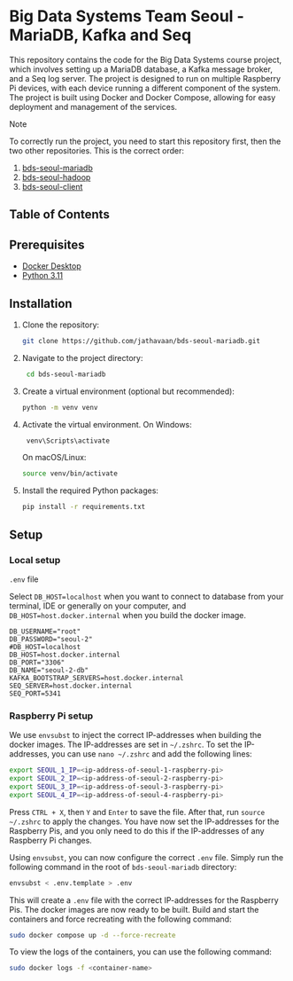 # Big Data Systems Team Seoul - MariaDB, Kafka and Seq

This repository contains the code for the Big Data Systems course project, which involves setting up a MariaDB database,
a Kafka message broker, and a Seq log server. The project is designed to run on multiple Raspberry Pi devices, with each
device running a different component of the system. The project is built using Docker and Docker Compose, allowing for
easy deployment and management of the services.

> [!NOTE]
> To correctly run the project, you need to start this repository first, then the two other repositories. This is the
> correct order:
>  1. [bds-seoul-mariadb](https://github.com/jathavaan/bds-seoul-mariadb)
>  2. [bds-seoul-hadoop](https://github.com/jathavaan/bds-seoul-hadoop)
>  3. [bds-seoul-client](https://github.com/jathavaan/bds-seoul-client)

## Table of Contents

## Prerequisites

- [Docker Desktop](https://docs.docker.com/desktop/)
- [Python 3.11](https://www.python.org/downloads/release/python-3110/)

## Installation

1. Clone the repository:

   ```bash
   git clone https://github.com/jathavaan/bds-seoul-mariadb.git
   ```

2. Navigate to the project directory:

   ```bash
    cd bds-seoul-mariadb
    ```
3. Create a virtual environment (optional but recommended):
   ```bash
   python -m venv venv
   ```

4. Activate the virtual environment. On Windows:
   ```bash
    venv\Scripts\activate
    ```
   On macOS/Linux:
    ```bash
    source venv/bin/activate
    ```

5. Install the required Python packages:

   ```bash
   pip install -r requirements.txt
   ```

## Setup

### Local setup

`.env` file

Select `DB_HOST=localhost` when you want to connect to database from your terminal, IDE or generally on your computer,
and `DB_HOST=host.docker.internal` when you build the docker image.

```dotenv
DB_USERNAME="root"
DB_PASSWORD="seoul-2"
#DB_HOST=localhost
DB_HOST=host.docker.internal
DB_PORT="3306"
DB_NAME="seoul-2-db"
KAFKA_BOOTSTRAP_SERVERS=host.docker.internal
SEQ_SERVER=host.docker.internal
SEQ_PORT=5341
```

### Raspberry Pi setup

We use `envsubst` to inject the correct IP-addresses when building the docker images. The IP-addresses are set in
`~/.zshrc`. To set the IP-addresses, you can use `nano ~/.zshrc` and add the following lines:

```bash
export SEOUL_1_IP=<ip-address-of-seoul-1-raspberry-pi>
export SEOUL_2_IP=<ip-address-of-seoul-2-raspberry-pi>
export SEOUL_3_IP=<ip-address-of-seoul-3-raspberry-pi>
export SEOUL_4_IP=<ip-address-of-seoul-4-raspberry-pi>
```

Press `CTRL + X`, then `Y` and `Enter` to save the file. After that, run `source ~/.zshrc` to apply the changes. You
have now set the IP-addresses for the Raspberry Pis, and you only need to do this if the IP-addresses of any Raspberry
Pi changes.

Using `envsubst`, you can now configure the correct `.env` file. Simply run the following command in the root of
`bds-seoul-mariadb` directory:

```bash
envsubst < .env.template > .env
```

This will create a `.env` file with the correct IP-addresses for the Raspberry Pis. The docker images are now ready to
be built. Build and start the containers and force recreating with the following command:

```bash
sudo docker compose up -d --force-recreate
```

To view the logs of the containers, you can use the following command:

```bash
sudo docker logs -f <container-name>
```